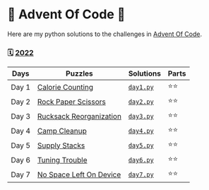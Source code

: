 # 🌟 Advent Of Code 🌟 
Here are my python solutions to the challenges in [Advent Of Code](https://adventofcode.com/).


### 🗓 [2022](https://adventofcode.com/2022)

| Days  | Puzzles                                                        | Solutions                  | Parts |
|-------|----------------------------------------------------------------|----------------------------|-------|
| Day 1 | [Calorie Counting](https://adventofcode.com/2022/day/1)        | [`day1.py`](/day1/day1.py) | ⭐⭐    |
| Day 2 | [Rock Paper Scissors](https://adventofcode.com/2022/day/2)     | [`day2.py`](/day2/day2.py) | ⭐⭐    |
| Day 3 | [Rucksack Reorganization](https://adventofcode.com/2022/day/3) | [`day3.py`](/day3/day3.py) | ⭐⭐    |
| Day 4 | [Camp Cleanup](https://adventofcode.com/2022/day/4)            | [`day4.py`](/day4/day4.py) | ⭐⭐    |
| Day 5 | [Supply Stacks](https://adventofcode.com/2022/day/5)           | [`day5.py`](/day5/day5.py) | ⭐⭐    |
| Day 6 | [Tuning Trouble](https://adventofcode.com/2022/day/6)          | [`day6.py`](/day6/day6.py) | ⭐⭐    |
| Day 7 | [No Space Left On Device](https://adventofcode.com/2022/day/7) | [`day7.py`](/day7/day7.py) | ⭐⭐    |